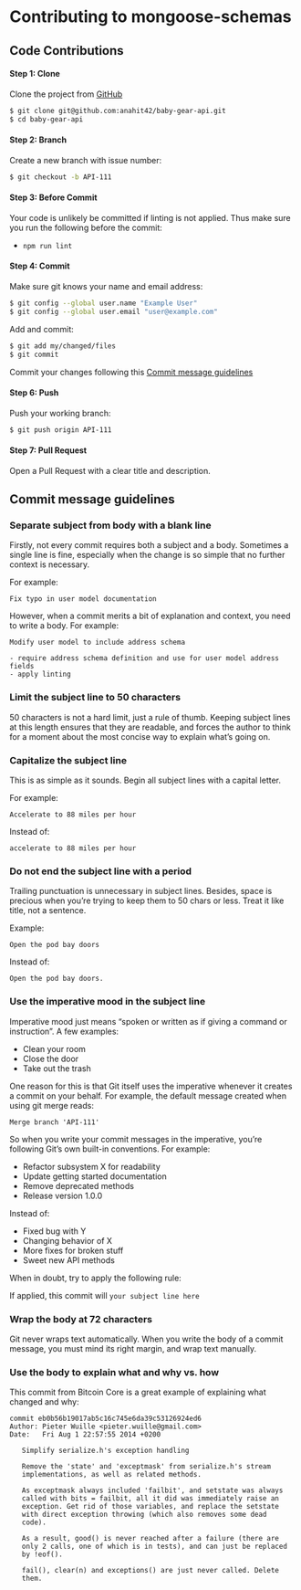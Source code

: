 # Contributing to mongoose-schemas

## Code Contributions

#### Step 1: Clone

Clone the project from [GitHub](https://github.com/anahit42/baby-gear-api)
   
   ``` bash
   $ git clone git@github.com:anahit42/baby-gear-api.git
   $ cd baby-gear-api
   ```

#### Step 2: Branch

Create a new branch with issue number:

   ``` bash
   $ git checkout -b API-111
   ```

#### Step 3: Before Commit

Your code is unlikely be committed if linting is not applied.
Thus make sure you run the following before the commit:
 - `npm run lint`

#### Step 4: Commit

Make sure git knows your name and email address:

   ``` bash
   $ git config --global user.name "Example User"
   $ git config --global user.email "user@example.com"
   ```
    
Add and commit:

   ``` bash
   $ git add my/changed/files
   $ git commit
   ```
    
Commit your changes following this [Commit message guidelines](#commit-message-guidelines)
   
#### Step 6: Push

Push your working branch:

   ``` bash
   $ git push origin API-111
   ```

#### Step 7: Pull Request

Open a Pull Request with a clear title and description.


## Commit message guidelines

### Separate subject from body with a blank line

Firstly, not every commit requires both a subject and a body. 
Sometimes a single line is fine, especially when the change is so simple that no 
further context is necessary.

For example:

```text
Fix typo in user model documentation
```

However, when a commit merits a bit of explanation and context, you need to write a body.
For example:

```text
Modify user model to include address schema

- require address schema definition and use for user model address fields
- apply linting

```

### Limit the subject line to 50 characters

50 characters is not a hard limit, just a rule of thumb. Keeping subject lines at this 
length ensures that they are readable, and forces the author to think for 
a moment about the most concise way to explain what’s going on.

### Capitalize the subject line

This is as simple as it sounds. Begin all subject lines with a capital letter.

For example:
```text
Accelerate to 88 miles per hour
```

Instead of:

```text
accelerate to 88 miles per hour
```


### Do not end the subject line with a period

Trailing punctuation is unnecessary in subject lines. Besides, space is precious when
you’re trying to keep them to 50 chars or less. Treat it like title, not a sentence.

Example:
```text
Open the pod bay doors
```
Instead of:
```text
Open the pod bay doors.
```

### Use the imperative mood in the subject line

Imperative mood just means “spoken or written as if giving a command or instruction”.
A few examples:

- Clean your room
- Close the door
- Take out the trash

One reason for this is that Git itself uses the imperative whenever it creates
a commit on your behalf. For example, the default message created when using git merge reads:

```text
Merge branch 'API-111'
```

So when you write your commit messages in the imperative, you’re following Git’s own built-in 
conventions. For example:

- Refactor subsystem X for readability
- Update getting started documentation
- Remove deprecated methods
- Release version 1.0.0

Instead of:

- Fixed bug with Y
- Changing behavior of X
- More fixes for broken stuff
- Sweet new API methods

When in doubt, try to apply the following rule:

If applied, this commit will `your subject line here`

### Wrap the body at 72 characters

Git never wraps text automatically. When you write the body of a commit message,
you must mind its right margin, and wrap text manually.

### Use the body to explain what and why vs. how

This commit from Bitcoin Core is a great example of explaining what changed and why:

```text
commit eb0b56b19017ab5c16c745e6da39c53126924ed6
Author: Pieter Wuille <pieter.wuille@gmail.com>
Date:   Fri Aug 1 22:57:55 2014 +0200

   Simplify serialize.h's exception handling

   Remove the 'state' and 'exceptmask' from serialize.h's stream
   implementations, as well as related methods.

   As exceptmask always included 'failbit', and setstate was always
   called with bits = failbit, all it did was immediately raise an
   exception. Get rid of those variables, and replace the setstate
   with direct exception throwing (which also removes some dead
   code).

   As a result, good() is never reached after a failure (there are
   only 2 calls, one of which is in tests), and can just be replaced
   by !eof().

   fail(), clear(n) and exceptions() are just never called. Delete
   them.
```
